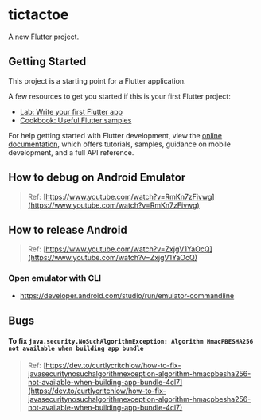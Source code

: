 # tictactoe

A new Flutter project.

## Getting Started

This project is a starting point for a Flutter application.

A few resources to get you started if this is your first Flutter project:

- [Lab: Write your first Flutter app](https://docs.flutter.dev/get-started/codelab)
- [Cookbook: Useful Flutter samples](https://docs.flutter.dev/cookbook)

For help getting started with Flutter development, view the
[online documentation](https://docs.flutter.dev/), which offers tutorials,
samples, guidance on mobile development, and a full API reference.

## How to debug on Android Emulator

> Ref: [https://www.youtube.com/watch?v=RmKn7zFivwg](https://www.youtube.com/watch?v=RmKn7zFivwg)

## How to release Android 
> Ref: [https://www.youtube.com/watch?v=ZxjgV1YaOcQ](https://www.youtube.com/watch?v=ZxjgV1YaOcQ)

### Open emulator with CLI
- https://developer.android.com/studio/run/emulator-commandline

## Bugs
#### To fix `java.security.NoSuchAlgorithmException: Algorithm HmacPBESHA256 not available when building app bundle`
> Ref: [https://dev.to/curtlycritchlow/how-to-fix-javasecuritynosuchalgorithmexception-algorithm-hmacpbesha256-not-available-when-building-app-bundle-4cl7](https://dev.to/curtlycritchlow/how-to-fix-javasecuritynosuchalgorithmexception-algorithm-hmacpbesha256-not-available-when-building-app-bundle-4cl7)